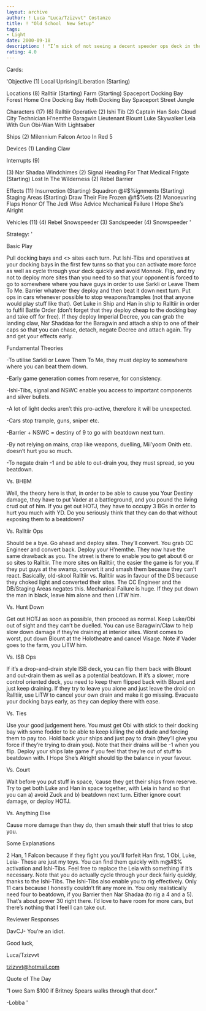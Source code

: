 ```yaml
---
layout: archive
author: ! Luca "Luca/Tzizvvt" Costanzo
title: ! "Old School  New Setup"
tags:
- Light
date: 2000-09-18
description: ! "I’m sick of not seeing a decent speeder ops deck in the top 10."
rating: 4.0
---
```

Cards: 

'Objective (1)
Local Uprising/Liberation (Starting)

Locations (8)
Ralltiir (Starting)
Farm (Starting)
Spaceport Docking Bay
Forest
Home One Docking Bay
Hoth Docking Bay
Spaceport Street
Jungle

Characters (17)
(6) Ralltiir Operative
(2) Ishi Tib
(2) Captain Han Solo
Cloud City Technician
H’nemthe
Baragwin
Lieutenant Blount
Luke Skywalker
Leia With Gun
Obi-Wan With Lightsaber

Ships (2)
Milennium Falcon
Artoo In Red 5

Devices (1)
Landing Claw

Interrupts (9)

(3) Nar Shadaa Windchimes
(2) Signal
Heading For That Medical Frigate (Starting)
Lost In The Wilderness
(2) Rebel Barrier

Effects (11)
Insurrection (Starting)
Squadron @#$%ignments (Starting)
Staging Areas (Starting)
Draw Their Fire
Frozen @#$%ets
(2) Manoeuvring Flaps
Honor Of The Jedi
Wise Advice
Mechanical Failure
I Hope She’s Alright

Vehicles (11)
(4) Rebel Snowspeeder
(3) Sandspeeder
(4) Snowspeeder
'

Strategy: '

Basic Play


Pull docking bays and <> sites each turn.  Put Ishi-Tibs and operatives at your docking bays in the first few turns so that you can activate more force as well as cycle through your deck quickly and avoid Monnok.  Flip, and try not to deploy more sites than you need to so that your opponent is forced to go to somewhere where you have guys in order to use Sarkli or Leave Them To Me.  Barrier whatever they deploy and then beat it down next turn.  Put ops in cars whenever possible to stop weapons/tramples (not that anyone would play stuff like that).  Get Luke in Ship and Han in ship to Ralltiir in order to fulfil Battle Order (don’t forget that they deploy cheap to the docking bay and take off for free).  If they deploy Imperial Decree, you can grab the landing claw, Nar Shaddaa for the Baragwin and attach a ship to one of their caps so that you can chase, detach, negate Decree and attach again.  Try and get your effects early.


Fundamental Theories


-To utilise Sarkli or Leave Them To Me, they must deploy to somewhere where you can beat them down.

-Early game generation comes from reserve, for consistency.

-Ishi-Tibs, signal and NSWC enable you access to important components and silver bullets.

-A lot of light decks aren’t this pro-active, therefore it will be unexpected.

-Cars stop trample, guns, sniper etc.

-Barrier + NSWC = destiny of 9 to go with beatdown next turn.

-By not relying on mains, crap like weapons, duelling, Mii’yoom Onith etc. doesn’t hurt you so much.

-To negate drain -1 and be able to out-drain you, they must spread, so you beatdown.


Vs. BHBM


Well, the theory here is that, in order to be able to cause you Your Destiny damage, they have to put Vader at a battleground, and you pound the living crud out of him.  If you get out HOTJ, they have to occupy 3 BGs in order to hurt you much with YD.  Do you seriously think that they can do that without exposing them to a beatdown?


Vs. Ralltiir Ops


Should be a bye.  Go ahead and deploy sites.  They’ll convert.  You grab CC Engineer and convert back.  Deploy your H’nemthe.  They now have the same drawback as you.  The street is there to enable you to get about 6 or so sites to Ralltiir.  The more sites on Ralltiir, the easier the game is for you.  If they put guys at the swamp, convert it and smash them because they can’t react.  Basically, old-skool Ralltiir vs. Ralltiir was in favour of the DS because they choked light and converted their sites.  The CC Engineer and the DB/Staging Areas negates this.  Mechanical Failure is huge.  If they put down the man in black, leave him alone and then LiTW him.


Vs. Hunt Down


Get out HOTJ as soon as possible, then proceed as normal.  Keep Luke/Obi out of sight and they can’t be duelled.	You can use Baragwin/Claw to help slow down damage if they’re draining at interior sites.  Worst comes to worst, put down Blount at the Holotheatre and cancel Visage.  Note if Vader goes to the farm, you LiTW him.


Vs. ISB Ops


If it’s a drop-and-drain style ISB deck, you can flip them back with Blount and out-drain them as well as a potential beatdown.  If it’s a slower, more control oriented deck, you need to keep them flipped back with Blount and just keep draining.  If they try to leave you alone and just leave the droid on Ralltiir, use LiTW to cancel your own drain and make it go missing.  Evacuate your docking bays early, as they can deploy there with ease.


Vs. Ties


Use your good judgement here.  You must get Obi with stick to their docking bay with some fodder to be able to keep killing the old dude and forcing them to pay too.  Hold back your ships and just pay to drain (they’ll give you force if they’re trying to drain you).	Note that their drains will be -1 when you flip.  Deploy your ships late game if you feel that they’re out of stuff to beatdown with.  I Hope She’s Alright should tip the balance in your favour.


Vs. Court


Wait before you put stuff in space, ’cause they get their ships from reserve.  Try to get both Luke and Han in space together, with Leia in hand so that you can a) avoid Zuck and b) beatdown next turn.  Either ignore court damage, or deploy HOTJ.


Vs. Anything Else


Cause more damage than they do, then smash their stuff that tries to stop you.


Some Explanations


2 Han, 1 Falcon because if they fight you you’ll forfeit Han first.  1 Obi, Luke, Leia- These are just my toys.  You can find them quickly with m@#$% activation and Ishi-Tibs.  Feel free to replace the Leia with something if it’s necessary.  Note that you do actually cycle through your deck fairly quickly, thanks to the Ishi-Tibs.  The Ishi-Tibs also enable you to rig effectively.  Only 11 cars because I honestly couldn’t fit any more in.  You only realistically need four to beatdown, if you Barrier then Nar Shadaa (to rig a 4 and a 5).  That’s about power 30 right there.  I’d love to have room for more cars, but there’s nothing that I feel I can take out.


Reviewer Responses


DavCJ- You’re an idiot.


Good luck,

Luca/Tzizvvt

tzizvvt@hotmail.com


Quote of The Day

”I owe Sam $100 if Britney Spears walks through that door.”

-Lobba	 '